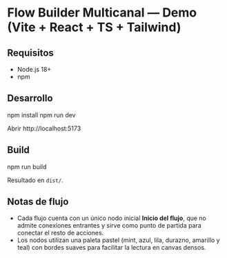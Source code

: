 
# Flow Builder Multicanal — Demo (Vite + React + TS + Tailwind)

## Requisitos
- Node.js 18+
- npm

## Desarrollo
npm install
npm run dev

Abrir http://localhost:5173

## Build
npm run build

Resultado en `dist/`.

## Notas de flujo
- Cada flujo cuenta con un único nodo inicial **Inicio del flujo**, que no admite conexiones entrantes y sirve como punto de partida para conectar el resto de acciones.
- Los nodos utilizan una paleta pastel (mint, azul, lila, durazno, amarillo y teal) con bordes suaves para facilitar la lectura en canvas densos.
